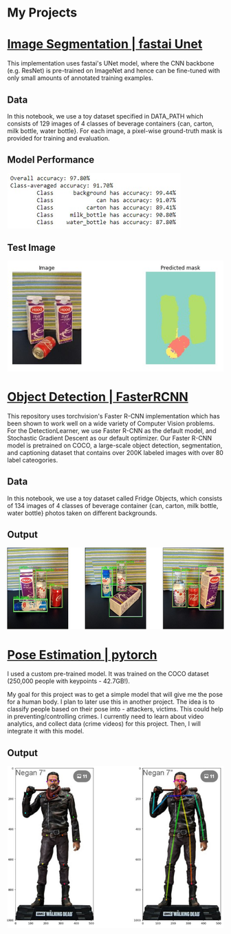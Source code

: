 # My Projects

# [Image Segmentation | fastai Unet](https://github.com/billumillu/Image-Segmentation-fastai-Unet)
This implementation uses fastai's UNet model, where the CNN backbone (e.g. ResNet) is pre-trained on ImageNet and hence can be fine-tuned with only small amounts of annotated training examples.
## Data
In this notebook, we use a toy dataset specified in DATA_PATH which consists of 129 images of 4 classes of beverage containers {can, carton, milk bottle, water bottle}. For each image, a pixel-wise ground-truth mask is provided for training and evaluation.
## Model Performance
![](./images/seg_output1.jpg)
## Test Image
![](./images/seg_output.jpg)

# [Object Detection | FasterRCNN](https://github.com/billumillu/Object-Detection-FasterRCNN)
This repository uses torchvision's Faster R-CNN implementation which has been shown to work well on a wide variety of Computer Vision problems.
For the DetectionLearner, we use Faster R-CNN as the default model, and Stochastic Gradient Descent as our default optimizer.
Our Faster R-CNN model is pretrained on COCO, a large-scale object detection, segmentation, and captioning dataset that contains over 200K labeled images with over 80 label cateogories.
## Data
In this notebook, we use a toy dataset called Fridge Objects, which consists of 134 images of 4 classes of beverage container {can, carton, milk bottle, water bottle} photos taken on different backgrounds.
## Output
![](./images/det_output.jpg)

# [Pose Estimation | pytorch](https://github.com/billumillu/Pose-Estimation-pytorch)
I used a custom pre-trained model. It was trained on the COCO dataset (250,000 people with keypoints - 42.7GB!).

My goal for this project was to get a simple model that will give me the pose for a human body. I plan to later use this in another project. The idea is to classify people based on their pose into - attackers, victims. This could help in preventing/controlling crimes. I currently need to learn about video analytics, and collect data (crime videos) for this project. Then, I will integrate it with this model.
## Output
![](./images/pose.jpg)
